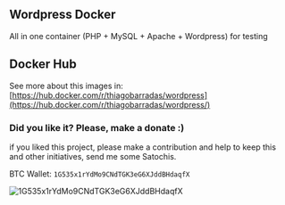 ## Wordpress Docker 

All in one container (PHP + MySQL + Apache + Wordpress) for testing

## Docker Hub

See more about this images in:
[https://hub.docker.com/r/thiagobarradas/wordpress](https://hub.docker.com/r/thiagobarradas/wordpress/)

### Did you like it? Please, make a donate :)

if you liked this project, please make a contribution and help to keep this and other initiatives, send me some Satochis.

BTC Wallet: `1G535x1rYdMo9CNdTGK3eG6XJddBHdaqfX`

![1G535x1rYdMo9CNdTGK3eG6XJddBHdaqfX](https://i.imgur.com/mN7ueoE.png)
